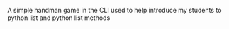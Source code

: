 A simple handman game in the CLI used to help introduce my students to python list and python list methods
